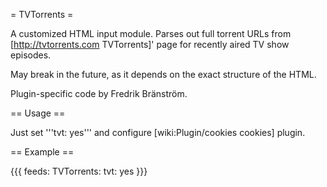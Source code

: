 = TVTorrents =

A customized HTML input module. Parses out full torrent URLs from [http://tvtorrents.com TVTorrents]' page for recently aired TV show episodes.

May break in the future, as it depends on the exact structure of the HTML.

Plugin-specific code by Fredrik Bränström.

== Usage ==

Just set '''tvt: yes''' and configure [wiki:Plugin/cookies cookies] plugin.

== Example ==

{{{
feeds:
  TVTorrents:
    tvt: yes
}}}
